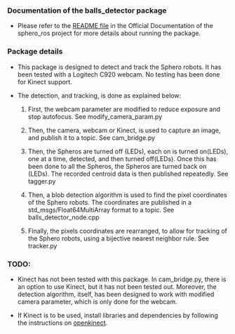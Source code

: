 ### Documentation of the balls_detector package
* Please refer to the [README file](http://github.com/SeRViCE-Lab/sphero_ros/blob/master/README.md) in the Official Documentation of the sphero_ros project for more details about running the package.

### Package details

  * This package is designed to detect and track the Sphero robots. It has been tested with a Logitech C920 webcam. No testing has been done for Kinect support.

  * The detection, and tracking, is done as explained below:

    1. First, the webcam parameter are modified to reduce exposure and stop autofocus. See modify_camera_param.py

    2. Then, the camera, webcam or Kinect, is used to capture an image, and publish it to a topic. See cam_bridge.py

    3. Then, the Spheros are turned off (LEDs), each on is turned on(LEDs), one at a time, detected, and then turned off(LEDs). Once this has been done to all the Spheros, the Spheros are turned back on (LEDs). The recorded centroid data is then published repeatedly. See tagger.py

    4. Then, a blob detection algorithm is used to find the pixel coordinates of the Sphero robots. The coordinates are published in a std_msgs/Float64MultiArray format to a topic. See balls_detector_node.cpp

    5. Finally, the pixels coordinates are rearranged, to allow for tracking of the Sphero robots, using a bijective nearest neighbor rule. See tracker.py

### TODO:

  * Kinect has not been tested with this package. In cam_bridge.py, there is an option to use Kinect, but it has not been tested out. Moreover, the detection algorithm, itself, has been designed to work with modified camera parameter, which is only done for the webcam.

  * If Kinect is to be used, install libraries and dependencies by following the instructions on [openkinect](http://openkinect.org).

